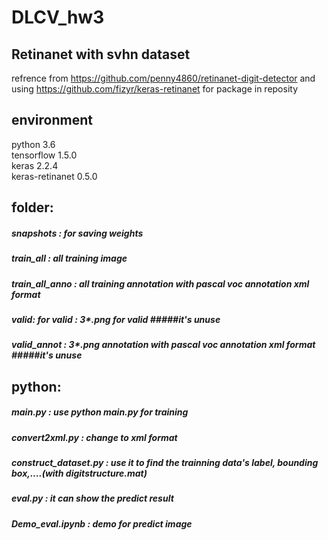 # DLCV_hw3
## Retinanet with svhn dataset

refrence from https://github.com/penny4860/retinanet-digit-detector
and  using https://github.com/fizyr/keras-retinanet for package in reposity

## environment
  python 3.6  
  tensorflow 1.5.0  
  keras 2.2.4  
  keras-retinanet 0.5.0  

## folder: 
  ##### snapshots  :  for saving weights  
  ##### train_all  :   all training image  
  ##### train_all_anno  :  all training annotation with pascal voc annotation xml format  
  ##### valid: for valid  : 3*.png for valid   #####it's unuse  
  ##### valid_annot  : 3*.png annotation with pascal voc annotation xml format #####it's unuse  
  
## python:
  ##### main.py : use python main.py for training  
  ##### convert2xml.py : change to xml format  
  ##### construct_dataset.py : use it to find the trainning data's label, bounding box,....(with digitstructure.mat)  
  ##### eval.py : it can show the predict result  
  ##### Demo_eval.ipynb : demo for predict image  
